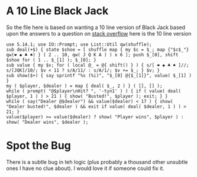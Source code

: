 # A 10 Line Black Jack

So the file here is based on wanting a 10 line version of Black Jack based upon
the answers to a question on [stack overflow][1]
here is the 10 line version

    use 5.14.1; use IO::Prompt; use List::Util qw(shuffle);
    sub deal(+$) { state $shoe = [ shuffle map { my $c = $_; map {"$c$_"} qw(❤ ◆ ♣ ♠) } ( 2 .. 10, qw( J Q K A ) ) x 6 ]; push $_[0], shift $shoe for ( 1 .. $_[1] ); $_[0]; }
    sub value { my $v; for ( local @_ = @{ shift() } ) { s/[ ❤ ◆ ♣ ♠ ]//; s/[JQK]/10/; $v < 11 ? s/A/11/ : s/A/1/; $v += $_; } $v; }
    sub show($+) { say sprintf "%s (%i)", "$_[0] @{$_[1]}", value( $_[1] ) }
    my ( $player, $dealer ) = map { deal( $_, 2 ) } ( [], [] );
    while ( prompt( "@$player\nHit? ", '-tyn1' ) ) { if ( value( deal( $player, 1 ) ) > 21 ) { show( "Busted!", $player ); exit; } }
    while ( say("Dealer @$dealer") && value($dealer) < 17 ) { show( "Dealer busted!", $dealer ) && exit if value( deal( $dealer, 1 ) ) > 21; }
    value($player) >= value($dealer) ? show( "Player wins", $player ) : show( "Dealer wins", $dealer );

# Spot the Bug

There is a subtle bug in teh logic (plus probably a thousand other unsubtle
ones I have no clue about). I would love it if someone could fix it.

[1]: http://stackoverflow.com/questions/811074/what-is-the-coolest-thing-you-can-do-in-10-lines-of-simple-code-help-me-inspir